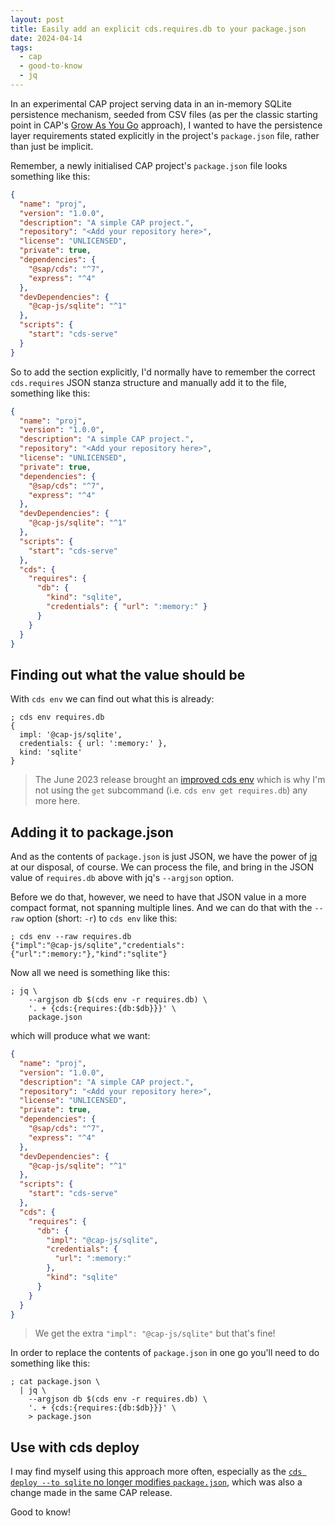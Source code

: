 ```yaml
---
layout: post
title: Easily add an explicit cds.requires.db to your package.json
date: 2024-04-14
tags:
  - cap
  - good-to-know
  - jq
---
```

In an experimental CAP project serving data in an in-memory SQLite persistence mechanism, seeded from CSV files (as per the classic starting point in CAP's [Grow As You Go](https://cap.cloud.sap/docs/get-started/grow-as-you-go) approach), I wanted to have the persistence layer requirements stated explicitly in the project's `package.json` file, rather than just be implicit.

Remember, a newly initialised CAP project's `package.json` file looks something like this:

```json
{
  "name": "proj",
  "version": "1.0.0",
  "description": "A simple CAP project.",
  "repository": "<Add your repository here>",
  "license": "UNLICENSED",
  "private": true,
  "dependencies": {
    "@sap/cds": "^7",
    "express": "^4"
  },
  "devDependencies": {
    "@cap-js/sqlite": "^1"
  },
  "scripts": {
    "start": "cds-serve"
  }
}
```

So to add the section explicitly, I'd normally have to remember the correct `cds.requires` JSON stanza structure and manually add it to the file, something like this:

```json
{
  "name": "proj",
  "version": "1.0.0",
  "description": "A simple CAP project.",
  "repository": "<Add your repository here>",
  "license": "UNLICENSED",
  "private": true,
  "dependencies": {
    "@sap/cds": "^7",
    "express": "^4"
  },
  "devDependencies": {
    "@cap-js/sqlite": "^1"
  },
  "scripts": {
    "start": "cds-serve"
  },
  "cds": {
    "requires": {
      "db": {
        "kind": "sqlite",
        "credentials": { "url": ":memory:" }
      }
    }
  }
}
```

## Finding out what the value should be

With `cds env` we can find out what this is already:

```shell
; cds env requires.db
{
  impl: '@cap-js/sqlite',
  credentials: { url: ':memory:' },
  kind: 'sqlite'
}
```

> The June 2023 release brought an [improved cds env](https://cap.cloud.sap/docs/releases/archive/2023/jun23#improved-cds-env) which is why I'm not using the `get` subcommand (i.e. `cds env get requires.db`) any more here.

## Adding it to package.json

And as the contents of `package.json` is just JSON, we have the power of [jq](https://jqlang.github.io/jq/) at our disposal, of course. We can process the file, and bring in the JSON value of `requires.db` above with jq's `--argjson` option.

Before we do that, however, we need to have that JSON value in a more compact format, not spanning multiple lines. And we can do that with the `--raw` option (short: `-r`) to `cds env` like this:

```shell
; cds env --raw requires.db
{"impl":"@cap-js/sqlite","credentials":{"url":":memory:"},"kind":"sqlite"}
```

Now all we need is something like this:

```shell
; jq \
    --argjson db $(cds env -r requires.db) \
    '. + {cds:{requires:{db:$db}}}' \
    package.json
```

which will produce what we want:

```json
{
  "name": "proj",
  "version": "1.0.0",
  "description": "A simple CAP project.",
  "repository": "<Add your repository here>",
  "license": "UNLICENSED",
  "private": true,
  "dependencies": {
    "@sap/cds": "^7",
    "express": "^4"
  },
  "devDependencies": {
    "@cap-js/sqlite": "^1"
  },
  "scripts": {
    "start": "cds-serve"
  },
  "cds": {
    "requires": {
      "db": {
        "impl": "@cap-js/sqlite",
        "credentials": {
          "url": ":memory:"
        },
        "kind": "sqlite"
      }
    }
  }
}
```

> We get the extra `"impl": "@cap-js/sqlite"` but that's fine!

In order to replace the contents of `package.json` in one go you'll need to do something like this:

```shell
; cat package.json \
  | jq \
    --argjson db $(cds env -r requires.db) \
    '. + {cds:{requires:{db:$db}}}' \
    > package.json
```

## Use with cds deploy

I may find myself using this approach more often, especially as the [`cds deploy --to sqlite` no longer modifies `package.json`](https://cap.cloud.sap/docs/releases/archive/2023/jun23#important-changes-3), which was also a change made in the same CAP release.

Good to know!
